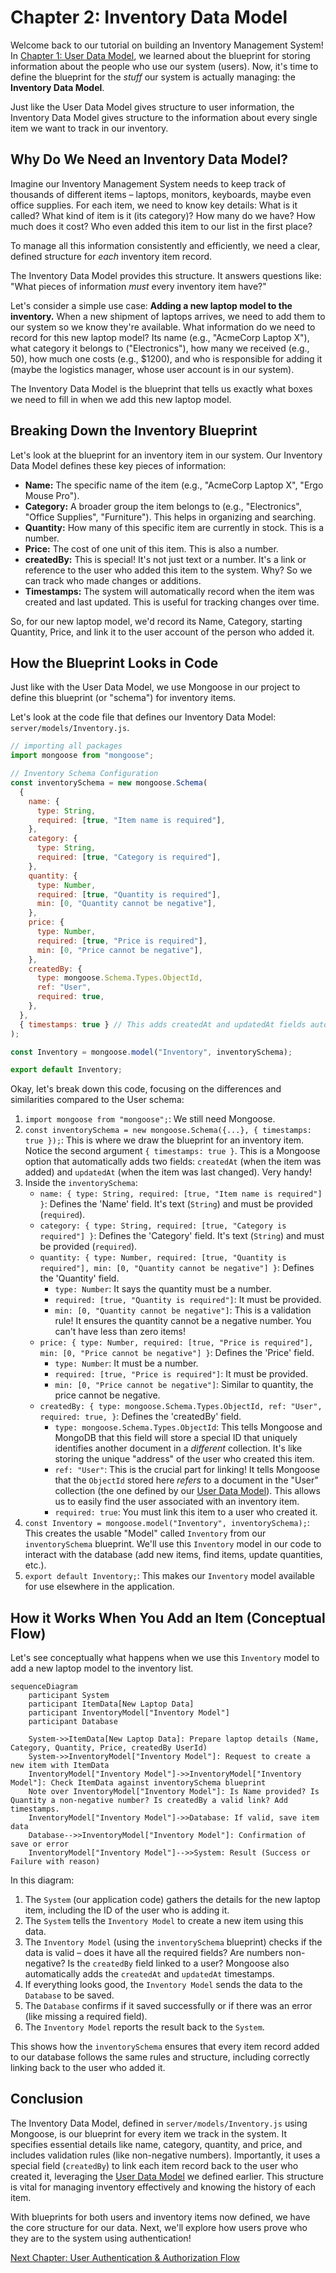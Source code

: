 # Chapter 2: Inventory Data Model

Welcome back to our tutorial on building an Inventory Management System! In [Chapter 1: User Data Model](01_user_data_model.md), we learned about the blueprint for storing information about the people who use our system (users). Now, it's time to define the blueprint for the _stuff_ our system is actually managing: the **Inventory Data Model**.

Just like the User Data Model gives structure to user information, the Inventory Data Model gives structure to the information about every single item we want to track in our inventory.

## Why Do We Need an Inventory Data Model?

Imagine our Inventory Management System needs to keep track of thousands of different items – laptops, monitors, keyboards, maybe even office supplies. For each item, we need to know key details: What is it called? What kind of item is it (its category)? How many do we have? How much does it cost? Who even added this item to our list in the first place?

To manage all this information consistently and efficiently, we need a clear, defined structure for _each_ inventory item record.

The Inventory Data Model provides this structure. It answers questions like: "What pieces of information _must_ every inventory item have?"

Let's consider a simple use case: **Adding a new laptop model to the inventory.** When a new shipment of laptops arrives, we need to add them to our system so we know they're available. What information do we need to record for this new laptop model? Its name (e.g., "AcmeCorp Laptop X"), what category it belongs to ("Electronics"), how many we received (e.g., 50), how much one costs (e.g., $1200), and who is responsible for adding it (maybe the logistics manager, whose user account is in our system).

The Inventory Data Model is the blueprint that tells us exactly what boxes we need to fill in when we add this new laptop model.

## Breaking Down the Inventory Blueprint

Let's look at the blueprint for an inventory item in our system. Our Inventory Data Model defines these key pieces of information:

- **Name:** The specific name of the item (e.g., "AcmeCorp Laptop X", "Ergo Mouse Pro").
- **Category:** A broader group the item belongs to (e.g., "Electronics", "Office Supplies", "Furniture"). This helps in organizing and searching.
- **Quantity:** How many of this specific item are currently in stock. This is a number.
- **Price:** The cost of one unit of this item. This is also a number.
- **createdBy:** This is special! It's not just text or a number. It's a link or reference to the user who added this item to the system. Why? So we can track who made changes or additions.
- **Timestamps:** The system will automatically record when the item was created and last updated. This is useful for tracking changes over time.

So, for our new laptop model, we'd record its Name, Category, starting Quantity, Price, and link it to the user account of the person who added it.

## How the Blueprint Looks in Code

Just like with the User Data Model, we use Mongoose in our project to define this blueprint (or "schema") for inventory items.

Let's look at the code file that defines our Inventory Data Model: `server/models/Inventory.js`.

```javascript
// importing all packages
import mongoose from "mongoose";

// Inventory Schema Configuration
const inventorySchema = new mongoose.Schema(
  {
    name: {
      type: String,
      required: [true, "Item name is required"],
    },
    category: {
      type: String,
      required: [true, "Category is required"],
    },
    quantity: {
      type: Number,
      required: [true, "Quantity is required"],
      min: [0, "Quantity cannot be negative"],
    },
    price: {
      type: Number,
      required: [true, "Price is required"],
      min: [0, "Price cannot be negative"],
    },
    createdBy: {
      type: mongoose.Schema.Types.ObjectId,
      ref: "User",
      required: true,
    },
  },
  { timestamps: true } // This adds createdAt and updatedAt fields automatically
);

const Inventory = mongoose.model("Inventory", inventorySchema);

export default Inventory;
```

Okay, let's break down this code, focusing on the differences and similarities compared to the User schema:

1.  `import mongoose from "mongoose";`: We still need Mongoose.
2.  `const inventorySchema = new mongoose.Schema({...}, { timestamps: true });`: This is where we draw the blueprint for an inventory item. Notice the second argument `{ timestamps: true }`. This is a Mongoose option that automatically adds two fields: `createdAt` (when the item was added) and `updatedAt` (when the item was last changed). Very handy!
3.  Inside the `inventorySchema`:
    - `name: { type: String, required: [true, "Item name is required"] }`: Defines the 'Name' field. It's text (`String`) and must be provided (`required`).
    - `category: { type: String, required: [true, "Category is required"] }`: Defines the 'Category' field. It's text (`String`) and must be provided (`required`).
    - `quantity: { type: Number, required: [true, "Quantity is required"], min: [0, "Quantity cannot be negative"] }`: Defines the 'Quantity' field.
      - `type: Number`: It says the quantity must be a number.
      - `required: [true, "Quantity is required"]`: It must be provided.
      - `min: [0, "Quantity cannot be negative"]`: This is a validation rule! It ensures the quantity cannot be a negative number. You can't have less than zero items!
    - `price: { type: Number, required: [true, "Price is required"], min: [0, "Price cannot be negative"] }`: Defines the 'Price' field.
      - `type: Number`: It must be a number.
      - `required: [true, "Price is required"]`: It must be provided.
      - `min: [0, "Price cannot be negative"]`: Similar to quantity, the price cannot be negative.
    - `createdBy: { type: mongoose.Schema.Types.ObjectId, ref: "User", required: true, }`: Defines the 'createdBy' field.
      - `type: mongoose.Schema.Types.ObjectId`: This tells Mongoose and MongoDB that this field will store a special ID that uniquely identifies another document in a _different_ collection. It's like storing the unique "address" of the user who created this item.
      - `ref: "User"`: This is the crucial part for linking! It tells Mongoose that the `ObjectId` stored here _refers_ to a document in the "User" collection (the one defined by our [User Data Model](01_user_data_model.md)). This allows us to easily find the user associated with an inventory item.
      - `required: true`: You must link this item to a user who created it.
4.  `const Inventory = mongoose.model("Inventory", inventorySchema);`: This creates the usable "Model" called `Inventory` from our `inventorySchema` blueprint. We'll use this `Inventory` model in our code to interact with the database (add new items, find items, update quantities, etc.).
5.  `export default Inventory;`: This makes our `Inventory` model available for use elsewhere in the application.

## How it Works When You Add an Item (Conceptual Flow)

Let's see conceptually what happens when we use this `Inventory` model to add a new laptop model to the inventory list.

```mermaid
sequenceDiagram
    participant System
    participant ItemData[New Laptop Data]
    participant InventoryModel["Inventory Model"]
    participant Database

    System->>ItemData[New Laptop Data]: Prepare laptop details (Name, Category, Quantity, Price, createdBy UserId)
    System->>InventoryModel["Inventory Model"]: Request to create a new item with ItemData
    InventoryModel["Inventory Model"]->>InventoryModel["Inventory Model"]: Check ItemData against inventorySchema blueprint
    Note over InventoryModel["Inventory Model"]: Is Name provided? Is Quantity a non-negative number? Is createdBy a valid link? Add timestamps.
    InventoryModel["Inventory Model"]->>Database: If valid, save item data
    Database-->>InventoryModel["Inventory Model"]: Confirmation of save or error
    InventoryModel["Inventory Model"]-->>System: Result (Success or Failure with reason)
```

In this diagram:

1.  The `System` (our application code) gathers the details for the new laptop item, including the ID of the user who is adding it.
2.  The `System` tells the `Inventory Model` to create a new item using this data.
3.  The `Inventory Model` (using the `inventorySchema` blueprint) checks if the data is valid – does it have all the required fields? Are numbers non-negative? Is the `createdBy` field linked to a user? Mongoose also automatically adds the `createdAt` and `updatedAt` timestamps.
4.  If everything looks good, the `Inventory Model` sends the data to the `Database` to be saved.
5.  The `Database` confirms if it saved successfully or if there was an error (like missing a required field).
6.  The `Inventory Model` reports the result back to the `System`.

This shows how the `inventorySchema` ensures that every item record added to our database follows the same rules and structure, including correctly linking back to the user who added it.

## Conclusion

The Inventory Data Model, defined in `server/models/Inventory.js` using Mongoose, is our blueprint for every item we track in the system. It specifies essential details like name, category, quantity, and price, and includes validation rules (like non-negative numbers). Importantly, it uses a special field (`createdBy`) to link each item record back to the user who created it, leveraging the [User Data Model](01_user_data_model.md) we defined earlier. This structure is vital for managing inventory effectively and knowing the history of each item.

With blueprints for both users and inventory items now defined, we have the core structure for our data. Next, we'll explore how users prove who they are to the system using authentication!

[Next Chapter: User Authentication & Authorization Flow](03_user_authentication_authorization_flow.md)
